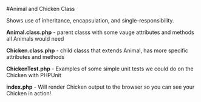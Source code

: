 
#Animal and Chicken Class

Shows use of inheritance, encapsulation, and single-responsibility.

<b>Animal.class.php</b> - parent classs with some vauge attributes and methods all Animals would need

<b>Chicken.class.php</b> - child classs that extends Animal, has more specific attributes and methods

<b>ChickenTest.php</b> - Examples of some simple unit tests we could do on the Chicken with PHPUnit

<b>index.php</b> - Will render Chicken output to the browser so you can see your Chicken in action!


